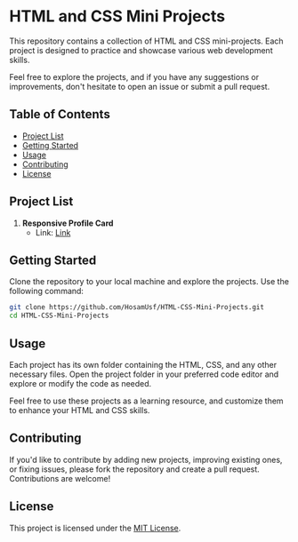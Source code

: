 # HTML and CSS Mini Projects

This repository contains a collection of HTML and CSS mini-projects. Each project is designed to practice and showcase various web development skills.

Feel free to explore the projects, and if you have any suggestions or improvements, don't hesitate to open an issue or submit a pull request.

## Table of Contents

- [Project List](#project-list)
- [Getting Started](#getting-started)
- [Usage](#usage)
- [Contributing](#contributing)
- [License](#license)

## Project List

1. **Responsive Profile Card**
   - Link: [Link](https://github.com/HosamUsf/HTML-CSS-Projects/tree/main/1%20Responsive%20Profile%20Card)


## Getting Started

Clone the repository to your local machine and explore the projects. Use the following command:

```bash
git clone https://github.com/HosamUsf/HTML-CSS-Mini-Projects.git
cd HTML-CSS-Mini-Projects
```

## Usage

Each project has its own folder containing the HTML, CSS, and any other necessary files. Open the project folder in your preferred code editor and explore or modify the code as needed.

Feel free to use these projects as a learning resource, and customize them to enhance your HTML and CSS skills.

## Contributing

If you'd like to contribute by adding new projects, improving existing ones, or fixing issues, please fork the repository and create a pull request. Contributions are welcome!

## License

This project is licensed under the [MIT License](LICENSE).

